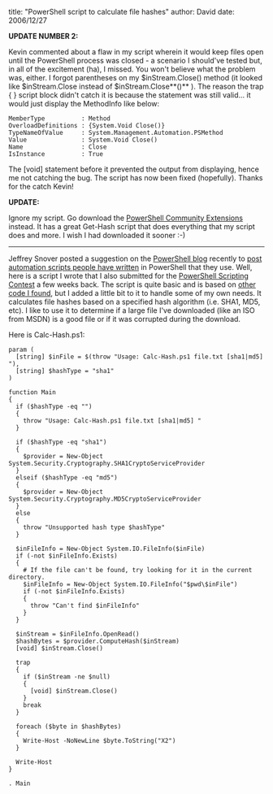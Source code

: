 
title: "PowerShell script to calculate file hashes"
author: David
date: 2006/12/27

**UPDATE NUMBER 2:**

Kevin commented about a flaw in my script wherein it would keep files open until the PowerShell process was closed - a scenario I should've tested but, in all of the excitement (ha), I missed. You won't believe what the problem was, either. I forgot parentheses on my $inStream.Close() method (it looked like $inStream.Close instead of $inStream.Close**()** ). The reason the trap { } script block didn't catch it is because the statement was still valid... it would just display the MethodInfo like below:

    MemberType          : Method
    OverloadDefinitions : {System.Void Close()}
    TypeNameOfValue     : System.Management.Automation.PSMethod
    Value               : System.Void Close()
    Name                : Close
    IsInstance          : True

The [void] statement before it prevented the output from displaying, hence me not catching the bug. The script has now been fixed (hopefully). Thanks for the catch Kevin!

**UPDATE:**

Ignore my script. Go download the [PowerShell Community Extensions](http://www.codeplex.com/Wiki/View.aspx?ProjectName=PowerShellCX) instead. It has a great Get-Hash script that does everything that my script does and more. I wish I had downloaded it sooner :-)

<hr/>

Jeffrey Snover posted a suggestion on the [PowerShell blog](http://blogs.msdn.com/powershell/) recently to [post automation scripts people have written](http://blogs.msdn.com/powershell/archive/2006/12/27/resolve-to-blog-your-automation.aspx) in PowerShell that they use. Well, here is a script I wrote that I also submitted for the [PowerShell Scripting Contest](http://blogs.msdn.com/powershell/archive/2006/12/01/powershell-scripting-contest-2-weeks-left.aspx) a few weeks back. The script is quite basic and is based on [other code I found](http://blogs.msdn.com/powershell/archive/2006/04/25/583225.aspx), but I added a little bit to it to handle some of my own needs. It calculates file hashes based on a specified hash algorithm (i.e. SHA1, MD5, etc). I like to use it to determine if a large file I've downloaded (like an ISO from MSDN) is a good file or if it was corrupted during the download.

Here is Calc-Hash.ps1:

    param (
      [string] $inFile = $(throw "Usage: Calc-Hash.ps1 file.txt [sha1|md5] "),
      [string] $hashType = "sha1"
    )

    function Main
    {
      if ($hashType -eq "")
      {
        throw "Usage: Calc-Hash.ps1 file.txt [sha1|md5] "
      }

      if ($hashType -eq "sha1")
      {
        $provider = New-Object System.Security.Cryptography.SHA1CryptoServiceProvider
      }
      elseif ($hashType -eq "md5")
      {
        $provider = New-Object System.Security.Cryptography.MD5CryptoServiceProvider
      }
      else
      {
        throw "Unsupported hash type $hashType"
      }

      $inFileInfo = New-Object System.IO.FileInfo($inFile)
      if (-not $inFileInfo.Exists)
      {
        # If the file can't be found, try looking for it in the current directory.
        $inFileInfo = New-Object System.IO.FileInfo("$pwd\$inFile")
        if (-not $inFileInfo.Exists)
        {
          throw "Can't find $inFileInfo"
        }
      }

      $inStream = $inFileInfo.OpenRead()
      $hashBytes = $provider.ComputeHash($inStream)
      [void] $inStream.Close()

      trap
      {
        if ($inStream -ne $null)
        {
          [void] $inStream.Close()
        }
        break
      }

      foreach ($byte in $hashBytes)
      {
        Write-Host -NoNewLine $byte.ToString("X2")
      }

      Write-Host
    }

    . Main
